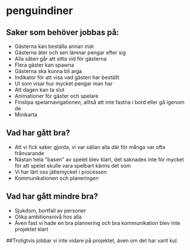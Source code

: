 # penguindiner

## Saker som behöver jobbas på:
- Gästerna kan beställa annan mat
- Gästerna äter och sen lämnar pengar efter sig
- Alla säten går att sitta vid för gästerna
- Flera gäster kan spawna
- Gästerna ska kunna bli arga
- Indikator för att visa vad gästen har beställt
- UI som visar hur mycket pengar man har
- Att dagen kan ta slut
- Animationer för gäster och spelare
- Finslipa spelarnavigationen, alltså att inte fastna i bord eller gå igenom de
- Minikarta

## Vad har gått bra?
- Att vi fick saker gjorda, vi var sällan alla där för många var ofta frånvarande
- Nästan hela "basen" av spelet blev klart, det saknades inte för mycket för att spelet skulle vara spelbart känns det som
- Vi har lärt oss jättemycket i processen
- Kommunikationen och planeringen

## Vad har gått mindre bra?
- Sjukdom, bortfall av personer
- Olika ambitionsnivå hos alla
- Även fast vi hade en bra plannering och bra kommunikation blev inte projektet klart


##Troligtvis jobbar vi inte vidare på projektet, även om det har varit kul.
